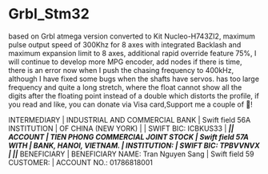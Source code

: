 # Grbl_Stm32
based on Grbl atmega version converted to Kit Nucleo-H743ZI2, maximum pulse output speed of 300Khz for 8 axes with integrated Backlash and maximum expansion limit to 8 axes, additional rapid override feature 75%, I will continue to develop more MPG encoder, add nodes if there is time, there is an error now when I push the chasing frequency to 400kHz, although I have fixed some bugs when the shafts have servos. has too large frequency and quite a long stretch, where the float cannot show all the digits after the floating point instead of a double which distorts the profile, if you read and like, you can donate via Visa card,Support me a couple of 🍻!

INTERMEDIARY |   INDUSTRIAL AND COMMERCIAL BANK      | Swift field 56A
INSTITUTION  |   OF CHINA (NEW YORK)                 |
             |   SWIFT BIC: ICBKUS33                 |
_____________|_______________________________________|_________________
ACCOUNT      |   TIEN PHONG COMMERCIAL JOINT STOCK   | Swift field 57A
WITH         |   BANK, HANOI, VIETNAM.               |
INSTITUTION: |   SWIFT BIC: TPBVVNVX                 |
_____________|_______________________________________|_________________
BENEFICIARY  |   BENEFICIARY NAME: Tran Nguyen Sang  | Swift field 59
CUSTOMER:    |   ACCOUNT NO.: 01786818001
